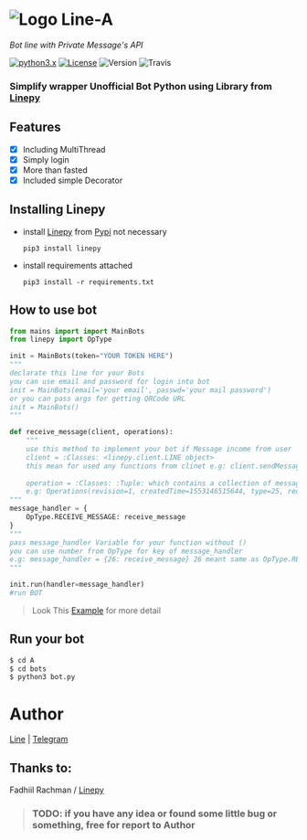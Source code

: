 # ![Logo](https://github.com/dyseo/X/blob/master/examples/assets/LINE-sm.png) Line-A
_Bot line with Private Message's API_

[![python3.x](https://img.shields.io/badge/python-3.x-green.svg)](https://www.python.org/downloads/release/python-372/) [![License](https://img.shields.io/badge/MIT-License-blue.svg)](https://opensource.org/licenses/MIT) ![Version](https://img.shields.io/badge/Version-0.3-red.svg) ![Travis](https://travis-ci.org/dyseo/A.svg?branch=master)



### Simplify wrapper Unofficial Bot Python using Library from [Linepy](https://pypi.org/project/linepy/3.0.8/)

## Features
- [x] Including MultiThread
- [x] Simply login
- [x] More than fasted
- [x] Included simple Decorator

## Installing Linepy
* install [Linepy](https://pypi.org/project/linepy/3.0.8/) from [Pypi](pypi.org) not necessary
 
     `pip3 install linepy`

* install requirements attached

     `pip3 install -r requirements.txt`
     
## How to use bot  
```python
from mains import import MainBots
from linepy import OpType

init = MainBots(token="YOUR TOKEN HERE")
"""
declarate this line for your Bots
you can use email and password for login into bot
init = MainBots(email='your email', passwd='your mail password')
or you can pass args for getting QRCode URL
init = MainBots()
"""

def receive_message(client, operations):
    """
    use this method to implement your bot if Message income from user
    client = :Classes: <linepy.client.LINE object>
    this mean for used any functions from clinet e.g: client.sendMessage(..
    
    operation = :Classes: :Tuple: which contains a collection of messages
    e.g: Operations(revision=1, createdTime=1553146515644, type=25, reqSeq=994, checksum=None, status=None, param1='0', param2=None, param3=None, message=Message( ...
"""
message_handler = {
    OpType.RECEIVE_MESSAGE: receive_message
}
"""
pass message_handler Variable for your function without ()
you can use number from OpType for key of message_handler
e.g: message_handler = {26: receive_message} 26 meant same as OpType.RECEIVE_MESSAGE
"""

init.run(handler=message_handler)
#run BOT
```

> Look This [Example](https://github.com/dyseo/A/blob/master/bots) for more detail

## Run your bot
```bash
$ cd A
$ cd bots
$ python3 bot.py
```



# Author
[Line](line.me/ti/p/~line.bngsad) | [Telegram](t.me/alnyz)

## Thanks to:
Fadhiil Rachman / [Linepy](https://github.com/fadhiilrachman/line-py)



> ### TODO: if you have any idea or found some little bug or something, free for report to Author
